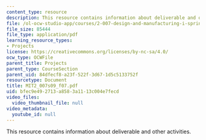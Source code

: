 ```yaml
---
content_type: resource
description: This resource contains information about deliverable and other activities.
file: /ol-ocw-studio-app/courses/2-007-design-and-manufacturing-i-spring-2009/bfec9e492713a8583a1113c004e7fecd_MIT2_007s09_f07.pdf
file_size: 85444
file_type: application/pdf
learning_resource_types:
- Projects
license: https://creativecommons.org/licenses/by-nc-sa/4.0/
ocw_type: OCWFile
parent_title: Projects
parent_type: CourseSection
parent_uid: 84dfecf8-a23f-522f-3d67-1d5c5133752f
resourcetype: Document
title: MIT2_007s09_f07.pdf
uid: bfec9e49-2713-a858-3a11-13c004e7fecd
video_files:
  video_thumbnail_file: null
video_metadata:
  youtube_id: null
---
```

This resource contains information about deliverable and other activities.